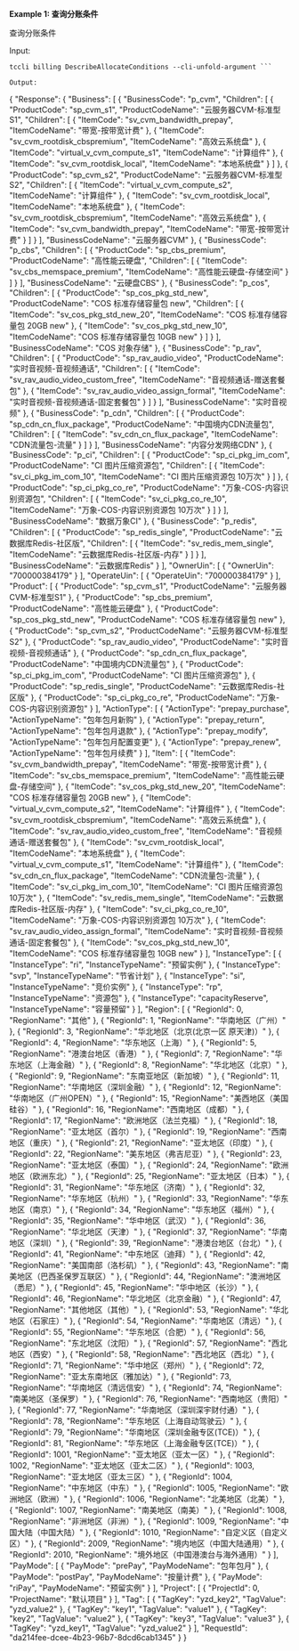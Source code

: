 **Example 1: 查询分账条件**

查询分账条件

Input: 

```
tccli billing DescribeAllocateConditions --cli-unfold-argument ```

Output: 
```
{
    "Response": {
        "Business": [
            {
                "BusinessCode": "p_cvm",
                "Children": [
                    {
                        "ProductCode": "sp_cvm_s1",
                        "ProductCodeName": "云服务器CVM-标准型S1",
                        "Children": [
                            {
                                "ItemCode": "sv_cvm_bandwidth_prepay",
                                "ItemCodeName": "带宽-按带宽计费"
                            },
                            {
                                "ItemCode": "sv_cvm_rootdisk_cbspremium",
                                "ItemCodeName": "高效云系统盘"
                            },
                            {
                                "ItemCode": "virtual_v_cvm_compute_s1",
                                "ItemCodeName": "计算组件"
                            },
                            {
                                "ItemCode": "sv_cvm_rootdisk_local",
                                "ItemCodeName": "本地系统盘"
                            }
                        ]
                    },
                    {
                        "ProductCode": "sp_cvm_s2",
                        "ProductCodeName": "云服务器CVM-标准型S2",
                        "Children": [
                            {
                                "ItemCode": "virtual_v_cvm_compute_s2",
                                "ItemCodeName": "计算组件"
                            },
                            {
                                "ItemCode": "sv_cvm_rootdisk_local",
                                "ItemCodeName": "本地系统盘"
                            },
                            {
                                "ItemCode": "sv_cvm_rootdisk_cbspremium",
                                "ItemCodeName": "高效云系统盘"
                            },
                            {
                                "ItemCode": "sv_cvm_bandwidth_prepay",
                                "ItemCodeName": "带宽-按带宽计费"
                            }
                        ]
                    }
                ],
                "BusinessCodeName": "云服务器CVM"
            },
            {
                "BusinessCode": "p_cbs",
                "Children": [
                    {
                        "ProductCode": "sp_cbs_premium",
                        "ProductCodeName": "高性能云硬盘",
                        "Children": [
                            {
                                "ItemCode": "sv_cbs_memspace_premium",
                                "ItemCodeName": "高性能云硬盘-存储空间"
                            }
                        ]
                    }
                ],
                "BusinessCodeName": "云硬盘CBS"
            },
            {
                "BusinessCode": "p_cos",
                "Children": [
                    {
                        "ProductCode": "sp_cos_pkg_std_new",
                        "ProductCodeName": "COS 标准存储容量包 new",
                        "Children": [
                            {
                                "ItemCode": "sv_cos_pkg_std_new_20",
                                "ItemCodeName": "COS 标准存储容量包 20GB new"
                            },
                            {
                                "ItemCode": "sv_cos_pkg_std_new_10",
                                "ItemCodeName": "COS 标准存储容量包 10GB new"
                            }
                        ]
                    }
                ],
                "BusinessCodeName": "COS 对象存储"
            },
            {
                "BusinessCode": "p_rav",
                "Children": [
                    {
                        "ProductCode": "sp_rav_audio_video",
                        "ProductCodeName": "实时音视频-音视频通话",
                        "Children": [
                            {
                                "ItemCode": "sv_rav_audio_video_custom_free",
                                "ItemCodeName": "音视频通话-赠送套餐包"
                            },
                            {
                                "ItemCode": "sv_rav_audio_video_assign_formal",
                                "ItemCodeName": "实时音视频-音视频通话-固定套餐包"
                            }
                        ]
                    }
                ],
                "BusinessCodeName": "实时音视频"
            },
            {
                "BusinessCode": "p_cdn",
                "Children": [
                    {
                        "ProductCode": "sp_cdn_cn_flux_package",
                        "ProductCodeName": "中国境内CDN流量包",
                        "Children": [
                            {
                                "ItemCode": "sv_cdn_cn_flux_package",
                                "ItemCodeName": "CDN流量包-流量"
                            }
                        ]
                    }
                ],
                "BusinessCodeName": "内容分发网络CDN"
            },
            {
                "BusinessCode": "p_ci",
                "Children": [
                    {
                        "ProductCode": "sp_ci_pkg_im_com",
                        "ProductCodeName": "CI 图片压缩资源包",
                        "Children": [
                            {
                                "ItemCode": "sv_ci_pkg_im_com_10",
                                "ItemCodeName": "CI 图片压缩资源包 10万次"
                            }
                        ]
                    },
                    {
                        "ProductCode": "sp_ci_pkg_co_re",
                        "ProductCodeName": "万象-COS-内容识别资源包",
                        "Children": [
                            {
                                "ItemCode": "sv_ci_pkg_co_re_10",
                                "ItemCodeName": "万象-COS-内容识别资源包 10万次"
                            }
                        ]
                    }
                ],
                "BusinessCodeName": "数据万象CI"
            },
            {
                "BusinessCode": "p_redis",
                "Children": [
                    {
                        "ProductCode": "sp_redis_single",
                        "ProductCodeName": "云数据库Redis-社区版",
                        "Children": [
                            {
                                "ItemCode": "sv_redis_mem_single",
                                "ItemCodeName": "云数据库Redis-社区版-内存"
                            }
                        ]
                    }
                ],
                "BusinessCodeName": "云数据库Redis"
            }
        ],
        "OwnerUin": [
            {
                "OwnerUin": "700000384179"
            }
        ],
        "OperateUin": [
            {
                "OperateUin": "700000384179"
            }
        ],
        "Product": [
            {
                "ProductCode": "sp_cvm_s1",
                "ProductCodeName": "云服务器CVM-标准型S1"
            },
            {
                "ProductCode": "sp_cbs_premium",
                "ProductCodeName": "高性能云硬盘"
            },
            {
                "ProductCode": "sp_cos_pkg_std_new",
                "ProductCodeName": "COS 标准存储容量包 new"
            },
            {
                "ProductCode": "sp_cvm_s2",
                "ProductCodeName": "云服务器CVM-标准型S2"
            },
            {
                "ProductCode": "sp_rav_audio_video",
                "ProductCodeName": "实时音视频-音视频通话"
            },
            {
                "ProductCode": "sp_cdn_cn_flux_package",
                "ProductCodeName": "中国境内CDN流量包"
            },
            {
                "ProductCode": "sp_ci_pkg_im_com",
                "ProductCodeName": "CI 图片压缩资源包"
            },
            {
                "ProductCode": "sp_redis_single",
                "ProductCodeName": "云数据库Redis-社区版"
            },
            {
                "ProductCode": "sp_ci_pkg_co_re",
                "ProductCodeName": "万象-COS-内容识别资源包"
            }
        ],
        "ActionType": [
            {
                "ActionType": "prepay_purchase",
                "ActionTypeName": "包年包月新购"
            },
            {
                "ActionType": "prepay_return",
                "ActionTypeName": "包年包月退款"
            },
            {
                "ActionType": "prepay_modify",
                "ActionTypeName": "包年包月配置变更"
            },
            {
                "ActionType": "prepay_renew",
                "ActionTypeName": "包年包月续费"
            }
        ],
        "Item": [
            {
                "ItemCode": "sv_cvm_bandwidth_prepay",
                "ItemCodeName": "带宽-按带宽计费"
            },
            {
                "ItemCode": "sv_cbs_memspace_premium",
                "ItemCodeName": "高性能云硬盘-存储空间"
            },
            {
                "ItemCode": "sv_cos_pkg_std_new_20",
                "ItemCodeName": "COS 标准存储容量包 20GB new"
            },
            {
                "ItemCode": "virtual_v_cvm_compute_s2",
                "ItemCodeName": "计算组件"
            },
            {
                "ItemCode": "sv_cvm_rootdisk_cbspremium",
                "ItemCodeName": "高效云系统盘"
            },
            {
                "ItemCode": "sv_rav_audio_video_custom_free",
                "ItemCodeName": "音视频通话-赠送套餐包"
            },
            {
                "ItemCode": "sv_cvm_rootdisk_local",
                "ItemCodeName": "本地系统盘"
            },
            {
                "ItemCode": "virtual_v_cvm_compute_s1",
                "ItemCodeName": "计算组件"
            },
            {
                "ItemCode": "sv_cdn_cn_flux_package",
                "ItemCodeName": "CDN流量包-流量"
            },
            {
                "ItemCode": "sv_ci_pkg_im_com_10",
                "ItemCodeName": "CI 图片压缩资源包 10万次"
            },
            {
                "ItemCode": "sv_redis_mem_single",
                "ItemCodeName": "云数据库Redis-社区版-内存"
            },
            {
                "ItemCode": "sv_ci_pkg_co_re_10",
                "ItemCodeName": "万象-COS-内容识别资源包 10万次"
            },
            {
                "ItemCode": "sv_rav_audio_video_assign_formal",
                "ItemCodeName": "实时音视频-音视频通话-固定套餐包"
            },
            {
                "ItemCode": "sv_cos_pkg_std_new_10",
                "ItemCodeName": "COS 标准存储容量包 10GB new"
            }
        ],
        "InstanceType": [
            {
                "InstanceType": "ri",
                "InstanceTypeName": "预留实例"
            },
            {
                "InstanceType": "svp",
                "InstanceTypeName": "节省计划"
            },
            {
                "InstanceType": "si",
                "InstanceTypeName": "竞价实例"
            },
            {
                "InstanceType": "rp",
                "InstanceTypeName": "资源包"
            },
            {
                "InstanceType": "capacityReserve",
                "InstanceTypeName": "容量预留"
            }
        ],
        "Region": [
            {
                "RegionId": 0,
                "RegionName": "其他"
            },
            {
                "RegionId": 1,
                "RegionName": "华南地区（广州）"
            },
            {
                "RegionId": 3,
                "RegionName": "华北地区（北京(北京一区 原天津)）"
            },
            {
                "RegionId": 4,
                "RegionName": "华东地区（上海）"
            },
            {
                "RegionId": 5,
                "RegionName": "港澳台地区（香港）"
            },
            {
                "RegionId": 7,
                "RegionName": "华东地区（上海金融）"
            },
            {
                "RegionId": 8,
                "RegionName": "华北地区（北京）"
            },
            {
                "RegionId": 9,
                "RegionName": "东南亚地区（新加坡）"
            },
            {
                "RegionId": 11,
                "RegionName": "华南地区（深圳金融）"
            },
            {
                "RegionId": 12,
                "RegionName": "华南地区（广州OPEN）"
            },
            {
                "RegionId": 15,
                "RegionName": "美西地区（美国硅谷）"
            },
            {
                "RegionId": 16,
                "RegionName": "西南地区（成都）"
            },
            {
                "RegionId": 17,
                "RegionName": "欧洲地区（法兰克福）"
            },
            {
                "RegionId": 18,
                "RegionName": "亚太地区（首尔）"
            },
            {
                "RegionId": 19,
                "RegionName": "西南地区（重庆）"
            },
            {
                "RegionId": 21,
                "RegionName": "亚太地区（印度）"
            },
            {
                "RegionId": 22,
                "RegionName": "美东地区（弗吉尼亚）"
            },
            {
                "RegionId": 23,
                "RegionName": "亚太地区（泰国）"
            },
            {
                "RegionId": 24,
                "RegionName": "欧洲地区（欧洲东北）"
            },
            {
                "RegionId": 25,
                "RegionName": "亚太地区（日本）"
            },
            {
                "RegionId": 31,
                "RegionName": "华东地区（济南）"
            },
            {
                "RegionId": 32,
                "RegionName": "华东地区（杭州）"
            },
            {
                "RegionId": 33,
                "RegionName": "华东地区（南京）"
            },
            {
                "RegionId": 34,
                "RegionName": "华东地区（福州）"
            },
            {
                "RegionId": 35,
                "RegionName": "华中地区（武汉）"
            },
            {
                "RegionId": 36,
                "RegionName": "华北地区（天津）"
            },
            {
                "RegionId": 37,
                "RegionName": "华南地区（深圳）"
            },
            {
                "RegionId": 39,
                "RegionName": "港澳台地区（台北）"
            },
            {
                "RegionId": 41,
                "RegionName": "中东地区（迪拜）"
            },
            {
                "RegionId": 42,
                "RegionName": "美国南部（洛杉矶）"
            },
            {
                "RegionId": 43,
                "RegionName": "南美地区（巴西圣保罗互联区）"
            },
            {
                "RegionId": 44,
                "RegionName": "澳洲地区（悉尼）"
            },
            {
                "RegionId": 45,
                "RegionName": "华中地区（长沙）"
            },
            {
                "RegionId": 46,
                "RegionName": "华北地区（北京金融）"
            },
            {
                "RegionId": 47,
                "RegionName": "其他地区（其他）"
            },
            {
                "RegionId": 53,
                "RegionName": "华北地区（石家庄）"
            },
            {
                "RegionId": 54,
                "RegionName": "华南地区（清远）"
            },
            {
                "RegionId": 55,
                "RegionName": "华东地区（合肥）"
            },
            {
                "RegionId": 56,
                "RegionName": "东北地区（沈阳）"
            },
            {
                "RegionId": 57,
                "RegionName": "西北地区（西安）"
            },
            {
                "RegionId": 58,
                "RegionName": "西北地区（西北）"
            },
            {
                "RegionId": 71,
                "RegionName": "华中地区（郑州）"
            },
            {
                "RegionId": 72,
                "RegionName": "亚太东南地区（雅加达）"
            },
            {
                "RegionId": 73,
                "RegionName": "华南地区（清远信安）"
            },
            {
                "RegionId": 74,
                "RegionName": "南美地区（圣保罗）"
            },
            {
                "RegionId": 76,
                "RegionName": "西南地区（贵阳）"
            },
            {
                "RegionId": 77,
                "RegionName": "华南地区（深圳深宇财付通）"
            },
            {
                "RegionId": 78,
                "RegionName": "华东地区（上海自动驾驶云）"
            },
            {
                "RegionId": 79,
                "RegionName": "华南地区（深圳金融专区(TCE)）"
            },
            {
                "RegionId": 81,
                "RegionName": "华东地区（上海金融专区(TCE)）"
            },
            {
                "RegionId": 1001,
                "RegionName": "亚太地区（亚太一区）"
            },
            {
                "RegionId": 1002,
                "RegionName": "亚太地区（亚太二区）"
            },
            {
                "RegionId": 1003,
                "RegionName": "亚太地区（亚太三区）"
            },
            {
                "RegionId": 1004,
                "RegionName": "中东地区（中东）"
            },
            {
                "RegionId": 1005,
                "RegionName": "欧洲地区（欧洲）"
            },
            {
                "RegionId": 1006,
                "RegionName": "北美地区（北美）"
            },
            {
                "RegionId": 1007,
                "RegionName": "南美地区（南美）"
            },
            {
                "RegionId": 1008,
                "RegionName": "非洲地区（非洲）"
            },
            {
                "RegionId": 1009,
                "RegionName": "中国大陆（中国大陆）"
            },
            {
                "RegionId": 1010,
                "RegionName": "自定义区（自定义区）"
            },
            {
                "RegionId": 2009,
                "RegionName": "境内地区（中国大陆通用）"
            },
            {
                "RegionId": 2010,
                "RegionName": "境外地区（中国港澳台与海外通用）"
            }
        ],
        "PayMode": [
            {
                "PayMode": "prePay",
                "PayModeName": "包年包月"
            },
            {
                "PayMode": "postPay",
                "PayModeName": "按量计费"
            },
            {
                "PayMode": "riPay",
                "PayModeName": "预留实例"
            }
        ],
        "Project": [
            {
                "ProjectId": 0,
                "ProjectName": "默认项目"
            }
        ],
        "Tag": [
            {
                "TagKey": "yzd_key2",
                "TagValue": "yzd_value2"
            },
            {
                "TagKey": "key1",
                "TagValue": "value1"
            },
            {
                "TagKey": "key2",
                "TagValue": "value2"
            },
            {
                "TagKey": "key3",
                "TagValue": "value3"
            },
            {
                "TagKey": "yzd_key1",
                "TagValue": "yzd_value2"
            }
        ],
        "RequestId": "da214fee-dcee-4b23-96b7-8dcd6cab1345"
    }
}
```

